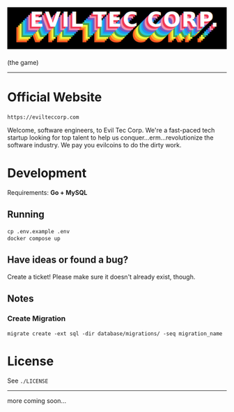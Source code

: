![logo](./public/logo.png)
---

(the game)

---

# Official Website

`https://evilteccorp.com`

Welcome, software engineers, to Evil Tec Corp. We're a fast-paced tech startup looking for top talent to help us conquer...erm...revolutionize the software industry. We pay you evilcoins to do the dirty work.

# Development

Requirements: **Go + MySQL**

## Running

```shell
cp .env.example .env
docker compose up
```

## Have ideas or found a bug?

Create a ticket! Please make sure it doesn't already exist, though.

## Notes

### Create Migration

```shell
migrate create -ext sql -dir database/migrations/ -seq migration_name
```

# License

See `./LICENSE`

---

more coming soon...